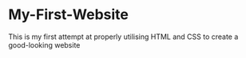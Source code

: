 # My-First-Website
This is my first attempt at properly utilising HTML and CSS to create a good-looking website
